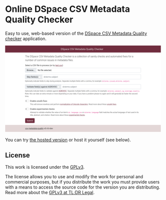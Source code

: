 # Online DSpace CSV Metadata Quality Checker
Easy to use, web-based version of the [DSpace CSV Metadata Quality checker](https://github.com/ilri/csv-metadata-quality) application.

<p align="center">
  <img width="600" alt="Screenshot of csv-metadata-quality-web on Heroku" src="https://raw.githubusercontent.com/ilri/csv-metadata-quality-web/main/screenshot.png">
</p>

You can try [the hosted version](https://fierce-ocean-30836.herokuapp.com) or host it yourself (see below).

## License
This work is licensed under the [GPLv3](https://www.gnu.org/licenses/gpl-3.0.en.html).

The license allows you to use and modify the work for personal and commercial purposes, but if you distribute the work you must provide users with a means to access the source code for the version you are distributing. Read more about the [GPLv3 at TL;DR Legal](https://tldrlegal.com/license/gnu-general-public-license-v3-(gpl-3)).
